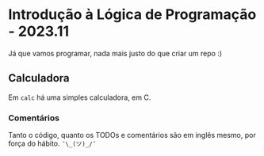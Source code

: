 # Introdução à Lógica de Programação - 2023.11

Já que vamos programar, nada mais justo do que criar um repo :)

## Calculadora

Em `calc` há uma simples calculadora, em C.

### Comentários

Tanto o código, quanto os TODOs e comentários são em inglês mesmo, por força do hábito. `¯\_(ツ)_/¯`
